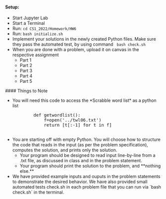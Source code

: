 #### Setup:
<ul>
	<li> Start Jupyter Lab</li>
	<li> Start a Terminal</li>
	<li> Run: <code>cd CS1_2022/Homework/HW6</code></li>
	<li> Run: <code>bash initialize.sh</code></li>
	<li> Implement your solutions in the newly created Python files. Make sure they pass the automated test, by using command <code> bash check.sh</code></li>
	<li> When you are done with a problem, upload it on canvas in the respective assignment
		<ul>
		<li> Part 1</li>
		<li> Part 2</li>
		<li> Part 3</li>
		<li> Part 4</li>
		<li> Part 5</li>
		</ul>
	</li>
</ul>
#### Things to Note

<ul>
	<li> You will need this code to access the *Scrabble word list* as a python list
		<pre class="brush: python">
		def getwordlist():
		    f=open('../twl06.txt')
		    return [t[:-1] for t in f]
		</pre>
	</li>
	<li> You are starting off with empty Python. You will choose how to structure the code that reads in the input (as per the problem specification), computes the solution, and prints only the solution.
		<ul>
			<li>Your program should be designed to read input line-by-line from a .txt file, as discussed in class and in the problem statement.</li>
			<li>Your program should print the solution to the problem, and **nothing else.**</li>
		</ul>
	</li>
	<li>We have provided example inputs and ouputs in the problem statements to demonstrate the desired behavior. We have also provided small automated tests check.sh in each problem file that you can run via `bash check.sh` in the terminal.</li>
</ul>
